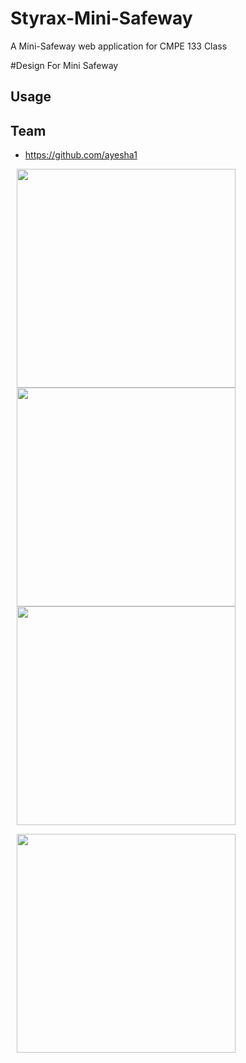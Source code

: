 # Styrax-Mini-Safeway
A Mini-Safeway web application for CMPE 133 Class

#Design For Mini Safeway

## Usage


## Team
* https://github.com/ayesha1 

<p float="left">
<img src="https://imgur.com/rHmLx6g.jpg" width=350 hspace="10">
<img src="https://imgur.com/ixLI0pG.jpg" width=350 hspace="10">
<img src="https://imgur.com/lYo64DE.jpg" width=350 hspace="10">
</p>
<p float="left">
<img src="https://imgur.com/dJ3tEeL.jpg" width=350 hspace="10">
</p>
